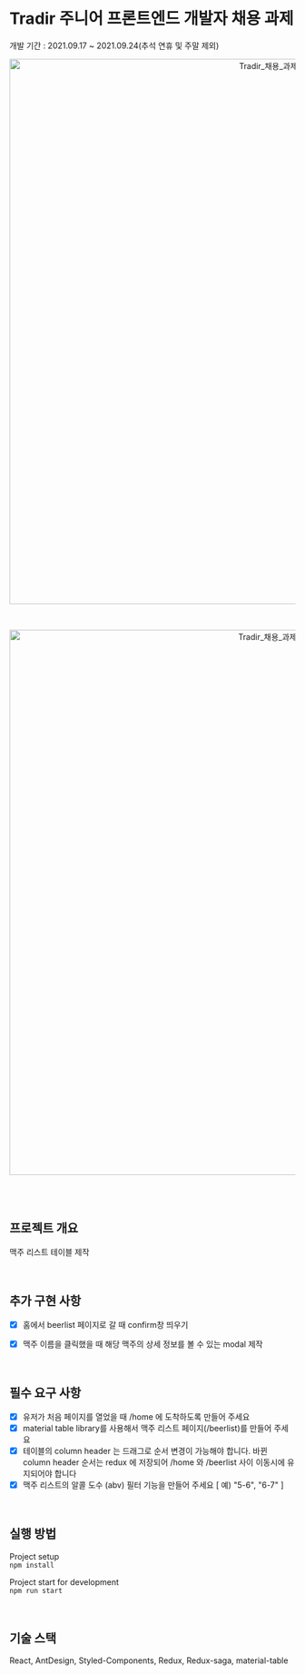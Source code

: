 # Tradir 주니어 프론트엔드 개발자 채용 과제

개발 기간 : 2021.09.17 ~ 2021.09.24(추석 연휴 및 주말 제외)  

<p align="center">
<img width="960" alt="Tradir_채용_과제_스크린샷1" src="https://user-images.githubusercontent.com/37180000/134610707-c1d11843-7744-4108-b6bd-e2db75397e40.png">
</p>  
<br/>
<p align="center">
<img width="960" alt="Tradir_채용_과제_스크린샷2" src="https://user-images.githubusercontent.com/37180000/134610713-b4cbdc55-7ac6-46ad-8f1f-2d5328e5be7e.png">
</p>


<br/>     


<br/>

## 프로젝트 개요
맥주 리스트 테이블 제작
  
<br/>  

## 추가 구현 사항
- [x] 홈에서 beerlist 페이지로 갈 때 confirm창 띄우기
- [x] 맥주 이름을 클릭했을 때 해당 맥주의 상세 정보를 볼 수 있는 modal 제작


<br/>

## 필수 요구 사항
- [x] 유저가 처음 페이지를 열었을 때 /home 에 도착하도록 만들어 주세요
- [x] material table library를 사용해서 맥주 리스트 페이지(/beerlist)를 만들어 주세요
- [x] 테이블의 column header 는 드래그로 순서 변경이 가능해야 합니다. 바뀐 column header 순서는 redux 에 저장되어 /home 와 /beerlist 사이 이동시에 유지되어야 합니다
- [x] 맥주 리스트의 알콜 도수 (abv) 필터 기능을 만들어 주세요 [ 예) "5-6", "6-7" ]

<br/>

## 실행 방법
Project setup   
```npm install```

Project start for development   
```npm run start```   

<br/>

## 기술 스택
React, AntDesign, Styled-Components, Redux, Redux-saga, material-table
